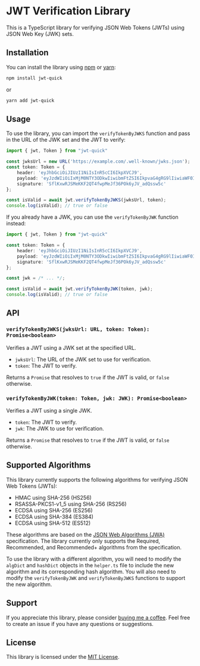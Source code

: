 # JWT Verification Library

This is a TypeScript library for verifying JSON Web Tokens (JWTs) using JSON Web Key (JWK) sets.

## Installation

You can install the library using [npm](https://www.npmjs.com/) or [yarn](https://yarnpkg.com/):

```bash
npm install jwt-quick
```

or

```bash
yarn add jwt-quick
```

## Usage

To use the library, you can import the `verifyTokenByJWKS` function and pass in the URL of the JWK set and the JWT to verify:

```typescript
import { jwt, Token } from "jwt-quick"

const jwksUrl = new URL('https://example.com/.well-known/jwks.json');
const token: Token = {
    header: 'eyJhbGciOiJIUzI1NiIsInR5cCI6IkpXVCJ9',
    payload: 'eyJzdWIiOiIxMjM0NTY3ODkwIiwibmFtZSI6IkpvaG4gRG9lIiwiaWF0IjoxNTE2MjM5MDIyfQ',
    signature: 'SflKxwRJSMeKKF2QT4fwpMeJf36POk6yJV_adQssw5c'
};

const isValid = await jwt.verifyTokenByJWKS(jwksUrl, token);
console.log(isValid); // true or false
```

If you already have a JWK, you can use the `verifyTokenByJWK` function instead:

```typescript
import { jwt, Token } from "jwt-quick"

const token: Token = {
    header: 'eyJhbGciOiJIUzI1NiIsInR5cCI6IkpXVCJ9',
    payload: 'eyJzdWIiOiIxMjM0NTY3ODkwIiwibmFtZSI6IkpvaG4gRG9lIiwiaWF0IjoxNTE2MjM5MDIyfQ',
    signature: 'SflKxwRJSMeKKF2QT4fwpMeJf36POk6yJV_adQssw5c'
};

const jwk = /* ... */;

const isValid = await jwt.verifyTokenByJWK(token, jwk);
console.log(isValid); // true or false
```
## API

### `verifyTokenByJWKS(jwksUrl: URL, token: Token): Promise<boolean>`

Verifies a JWT using a JWK set at the specified URL.

- `jwksUrl`: The URL of the JWK set to use for verification.
- `token`: The JWT to verify.

Returns a `Promise` that resolves to `true` if the JWT is valid, or `false` otherwise.

### `verifyTokenByJWK(token: Token, jwk: JWK): Promise<boolean>`

Verifies a JWT using a single JWK.

- `token`: The JWT to verify.
- `jwk`: The JWK to use for verification.

Returns a `Promise` that resolves to `true` if the JWT is valid, or `false` otherwise.

## Supported Algorithms

This library currently supports the following algorithms for verifying JSON Web Tokens (JWTs):

- HMAC using SHA-256 (HS256)
- RSASSA-PKCS1-v1_5 using SHA-256 (RS256)
- ECDSA using SHA-256 (ES256)
- ECDSA using SHA-384 (ES384)
- ECDSA using SHA-512 (ES512)

These algorithms are based on the [JSON Web Algorithms (JWA)](https://www.rfc-editor.org/rfc/rfc7518.html) specification. The library currently only supports the Required, Recommended, and Recommended+ algorithms from the specification.

To use the library with a different algorithm, you will need to modify the `algDict` and `hashDict` objects in the `helper.ts` file to include the new algorithm and its corresponding hash algorithm. You will also need to modify the `verifyTokenByJWK` and `verifyTokenByJWKS` functions to support the new algorithm.

## Support
If you appreciate this library, please consider [buying me a coffee](https://www.buymeacoffee.com/theupsider).
Feel free to create an issue if you have any questions or suggestions.

## License

This library is licensed under the [MIT License](LICENSE).